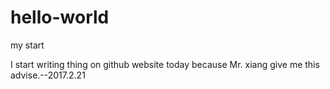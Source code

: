 # hello-world
my start

I start writing thing on github website today because Mr. xiang give me this advise.--2017.2.21
